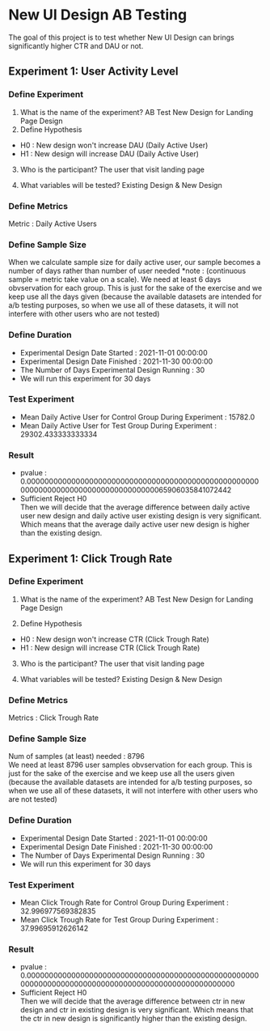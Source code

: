 # New UI Design AB Testing
The goal of this project is to test whether New UI Design can brings significantly higher CTR and DAU or not.

## Experiment 1: User Activity Level

### Define Experiment
1) What is the name of the experiment?
AB Test New Design for Landing Page Design
2) Define Hypothesis
- H0 : New design won't increase DAU (Daily Active User)
- H1 : New design will increase DAU (Daily Active User)

3) Who is the participant?
The user that visit landing page

4) What variables will be tested?
Existing Design & New Design

### Define Metrics
Metric : Daily Active Users

### Define Sample Size
When we calculate sample size for daily active user, our sample becomes a number of days rather than number of user needed *note : (continuous sample = metric take value on a scale). We need at least 6 days obvservation for each group. This is just for the sake of the exercise and we keep use all the days given (because the available datasets are intended for a/b testing purposes, so when we use all of these datasets, it will not interfere with other users who are not tested)

### Define Duration
- Experimental Design Date Started :  2021-11-01 00:00:00
- Experimental Design Date Finished :  2021-11-30 00:00:00
- The Number of Days Experimental Design Running :  30
- We will run this experiment for 30 days


### Test Experiment
- Mean Daily Active User for Control Group During Experiment : 15782.0
- Mean Daily Active User for Test Group During Experiment : 29302.433333333334

### Result
- pvalue :  0.0000000000000000000000000000000000000000000000000000000000000000000000000000000000065906035841072442
- Sufficient Reject H0 <br>
Then we will decide that the average difference between daily active user new design and daily active user existing design is very significant. Which means that the average daily active user new design is higher than the existing design.

## Experiment 1: Click Trough Rate

### Define Experiment
1) What is the name of the experiment?
AB Test New Design for Landing Page Design

2) Define Hypothesis
- H0 : New design won't increase CTR (Click Trough Rate)
- H1 : New design will increase CTR (Click Trough Rate)

3) Who is the participant?
The user that visit landing page

4) What variables will be tested?
Existing Design & New Design

### Define Metrics
Metrics : Click Trough Rate

### Define Sample Size
Num of samples (at least) needed : 8796 <br>
We need at least 8796 user samples obvservation for each group. This is just for the sake of the exercise and we keep use all the users given (because the available datasets are intended for a/b testing purposes, so when we use all of these datasets, it will not interfere with other users who are not tested)

### Define Duration
- Experimental Design Date Started :  2021-11-01 00:00:00
- Experimental Design Date Finished :  2021-11-30 00:00:00
- The Number of Days Experimental Design Running :  30
- We will run this experiment for 30 days


### Test Experiment
- Mean Click Trough Rate for Control Group During Experiment : 32.996977569382835
- Mean Click Trough Rate for Test Group During Experiment : 37.99695912626142

### Result
- pvalue :  0.0000000000000000000000000000000000000000000000000000000000000000000000000000000000000000000000000000
- Sufficient Reject H0 <br>
Then we will decide that the average difference between ctr in new design and ctr in existing design is very significant. Which means that the ctr in new design is significantly higher than the existing design.

